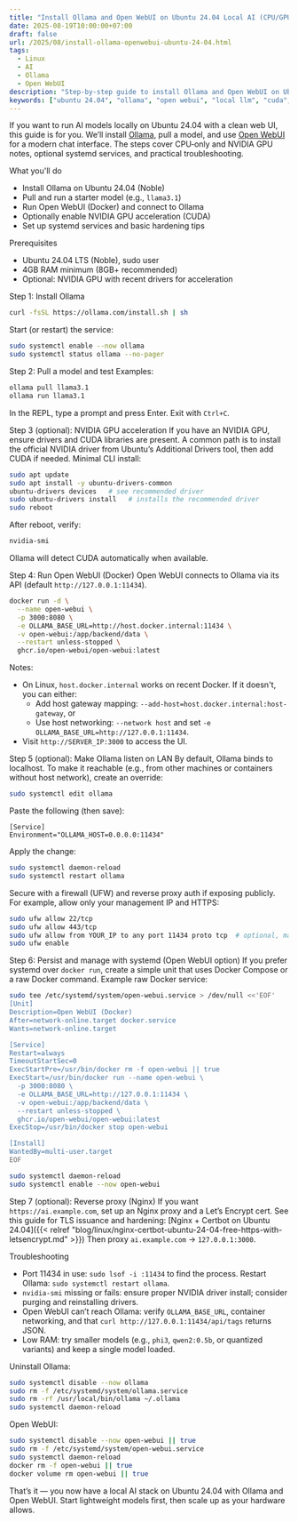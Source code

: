 ```yaml
---
title: "Install Ollama and Open WebUI on Ubuntu 24.04 Local AI (CPU/GPU)"
date: 2025-08-19T10:00:00+07:00
draft: false
url: /2025/08/install-ollama-openwebui-ubuntu-24-04.html
tags:
  - Linux
  - AI
  - Ollama
  - Open WebUI
description: "Step-by-step guide to install Ollama and Open WebUI on Ubuntu 24.04 (Noble) for running LLMs locally, with notes for CPU and NVIDIA GPU acceleration, services, and troubleshooting."
keywords: ["ubuntu 24.04", "ollama", "open webui", "local llm", "cuda", "nvidia", "ai on ubuntu"]
---
```


If you want to run AI models locally on Ubuntu 24.04 with a clean web UI, this guide is for you. We’ll install [Ollama](https://ollama.com), pull a model, and use [Open WebUI](https://github.com/open-webui/open-webui) for a modern chat interface. The steps cover CPU‑only and NVIDIA GPU notes, optional systemd services, and practical troubleshooting.

What you'll do
- Install Ollama on Ubuntu 24.04 (Noble)
- Pull and run a starter model (e.g., `llama3.1`)
- Run Open WebUI (Docker) and connect to Ollama
- Optionally enable NVIDIA GPU acceleration (CUDA)
- Set up systemd services and basic hardening tips

Prerequisites
- Ubuntu 24.04 LTS (Noble), sudo user
- 4GB RAM minimum (8GB+ recommended)
- Optional: NVIDIA GPU with recent drivers for acceleration

Step 1: Install Ollama
```bash
curl -fsSL https://ollama.com/install.sh | sh
```
Start (or restart) the service:
```bash
sudo systemctl enable --now ollama
sudo systemctl status ollama --no-pager
```

Step 2: Pull a model and test
Examples:
```bash
ollama pull llama3.1
ollama run llama3.1
```
In the REPL, type a prompt and press Enter. Exit with `Ctrl+C`.

Step 3 (optional): NVIDIA GPU acceleration
If you have an NVIDIA GPU, ensure drivers and CUDA libraries are present. A common path is to install the official NVIDIA driver from Ubuntu’s Additional Drivers tool, then add CUDA if needed. Minimal CLI install:
```bash
sudo apt update
sudo apt install -y ubuntu-drivers-common
ubuntu-drivers devices   # see recommended driver
sudo ubuntu-drivers install   # installs the recommended driver
sudo reboot
```
After reboot, verify:
```bash
nvidia-smi
```
Ollama will detect CUDA automatically when available.

Step 4: Run Open WebUI (Docker)
Open WebUI connects to Ollama via its API (default `http://127.0.0.1:11434`).
```bash
docker run -d \
  --name open-webui \
  -p 3000:8080 \
  -e OLLAMA_BASE_URL=http://host.docker.internal:11434 \
  -v open-webui:/app/backend/data \
  --restart unless-stopped \
  ghcr.io/open-webui/open-webui:latest
```
Notes:
- On Linux, `host.docker.internal` works on recent Docker. If it doesn't, you can either:
  - Add host gateway mapping: `--add-host=host.docker.internal:host-gateway`, or
  - Use host networking: `--network host` and set `-e OLLAMA_BASE_URL=http://127.0.0.1:11434`.
- Visit `http://SERVER_IP:3000` to access the UI.

Step 5 (optional): Make Ollama listen on LAN
By default, Ollama binds to localhost. To make it reachable (e.g., from other machines or containers without host network), create an override:
```bash
sudo systemctl edit ollama
```
Paste the following (then save):
```
[Service]
Environment="OLLAMA_HOST=0.0.0.0:11434"
```
Apply the change:
```bash
sudo systemctl daemon-reload
sudo systemctl restart ollama
```
Secure with a firewall (UFW) and reverse proxy auth if exposing publicly. For example, allow only your management IP and HTTPS:
```bash
sudo ufw allow 22/tcp
sudo ufw allow 443/tcp
sudo ufw allow from YOUR_IP to any port 11434 proto tcp  # optional, management only
sudo ufw enable
```

Step 6: Persist and manage with systemd (Open WebUI option)
If you prefer systemd over `docker run`, create a simple unit that uses Docker Compose or a raw Docker command. Example raw Docker service:
```bash
sudo tee /etc/systemd/system/open-webui.service > /dev/null <<'EOF'
[Unit]
Description=Open WebUI (Docker)
After=network-online.target docker.service
Wants=network-online.target

[Service]
Restart=always
TimeoutStartSec=0
ExecStartPre=/usr/bin/docker rm -f open-webui || true
ExecStart=/usr/bin/docker run --name open-webui \
  -p 3000:8080 \
  -e OLLAMA_BASE_URL=http://127.0.0.1:11434 \
  -v open-webui:/app/backend/data \
  --restart unless-stopped \
  ghcr.io/open-webui/open-webui:latest
ExecStop=/usr/bin/docker stop open-webui

[Install]
WantedBy=multi-user.target
EOF

sudo systemctl daemon-reload
sudo systemctl enable --now open-webui
```

Step 7 (optional): Reverse proxy (Nginx)
If you want `https://ai.example.com`, set up an Nginx proxy and a Let’s Encrypt cert. See this guide for TLS issuance and hardening: [Nginx + Certbot on Ubuntu 24.04]({{< relref "blog/linux/nginx-certbot-ubuntu-24-04-free-https-with-letsencrypt.md" >}})
Then proxy `ai.example.com` → `127.0.0.1:3000`.

Troubleshooting
- Port 11434 in use: `sudo lsof -i :11434` to find the process. Restart Ollama: `sudo systemctl restart ollama`.
- `nvidia-smi` missing or fails: ensure proper NVIDIA driver install; consider purging and reinstalling drivers.
- Open WebUI can’t reach Ollama: verify `OLLAMA_BASE_URL`, container networking, and that `curl http://127.0.0.1:11434/api/tags` returns JSON.
- Low RAM: try smaller models (e.g., `phi3`, `qwen2:0.5b`, or quantized variants) and keep a single model loaded.

Uninstall
Ollama:
```bash
sudo systemctl disable --now ollama
sudo rm -f /etc/systemd/system/ollama.service
sudo rm -rf /usr/local/bin/ollama ~/.ollama
sudo systemctl daemon-reload
```
Open WebUI:
```bash
sudo systemctl disable --now open-webui || true
sudo rm -f /etc/systemd/system/open-webui.service
sudo systemctl daemon-reload
docker rm -f open-webui || true
docker volume rm open-webui || true
```

That’s it — you now have a local AI stack on Ubuntu 24.04 with Ollama and Open WebUI. Start lightweight models first, then scale up as your hardware allows.
